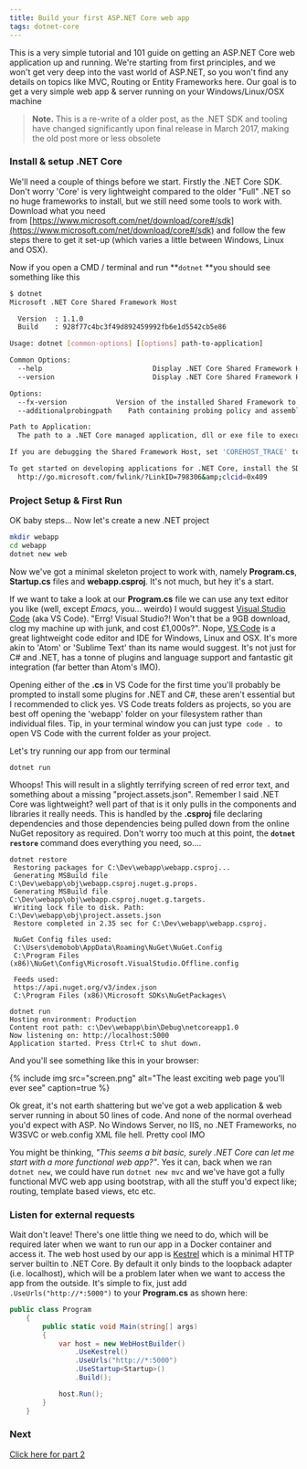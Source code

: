 ```yaml
---
title: Build your first ASP.NET Core web app
tags: dotnet-core
---
```


This is a very simple tutorial and 101 guide on getting an ASP.NET Core web application up and running. We're starting from first principles, and we won't get very deep into the vast world of ASP.NET, so you won't find any details on topics like MVC, Routing or Entity Frameworks here. Our goal is to get a very simple web app & server running on your Windows/Linux/OSX machine

> **Note.** This is a re-write of a older post, as the .NET SDK and tooling have changed significantly upon final release in March 2017, making the old post more or less obsolete

<!--more-->

### Install &amp; setup .NET Core

We'll need a couple of things before we start. Firstly the .NET Core SDK. Don't worry 'Core' is very lightweight compared to the older "Full" .NET so no huge frameworks to install, but we still need some tools to work with. Download what you need from [https://www.microsoft.com/net/download/core#/sdk](https://www.microsoft.com/net/download/core#/sdk) and follow the few steps there to get it set-up (which varies a little between Windows, Linux and OSX).

Now if you open a CMD / terminal and run **`dotnet` **you should see something like this

```bash
$ dotnet
Microsoft .NET Core Shared Framework Host

  Version  : 1.1.0
  Build    : 928f77c4bc3f49d892459992fb6e1d5542cb5e86

Usage: dotnet [common-options] [[options] path-to-application]

Common Options:
  --help                           Display .NET Core Shared Framework Host help.
  --version                        Display .NET Core Shared Framework Host version.

Options:
  --fx-version            Version of the installed Shared Framework to use to run the application.
  --additionalprobingpath    Path containing probing policy and assemblies to probe for.

Path to Application:
  The path to a .NET Core managed application, dll or exe file to execute.

If you are debugging the Shared Framework Host, set 'COREHOST_TRACE' to '1' in your environment.

To get started on developing applications for .NET Core, install the SDK from:
  http://go.microsoft.com/fwlink/?LinkID=798306&amp;clcid=0x409
```

### Project Setup &amp; First Run

OK baby steps... Now let's create a new .NET project

```bash
mkdir webapp
cd webapp
dotnet new web
```

Now we've got a minimal skeleton project to work with, namely **Program.cs**, **Startup.cs** files and **webapp.csproj**. It's not much, but hey it's a start.

If we want to take a look at our **Program.cs** file we can use any text editor you like (well, except _Emacs,_ you... weirdo) I would suggest [Visual Studio Code](https://code.visualstudio.com) (aka VS Code). "Errg! Visual Studio?! Won't that be a 9GB download, clog my machine up with junk, and cost £1,000s?". Nope, [VS Code](https://code.visualstudio.com) is a great lightweight code editor and IDE for Windows, Linux and OSX. It's more akin to 'Atom' or 'Sublime Text' than its name would suggest. It's not just for C# and .NET, has a tonne of plugins and language support and fantastic git integration (far better than Atom's IMO).

Opening either of the **.cs** in VS Code for the first time you'll probably be prompted to install some plugins for .NET and C#, these aren't essential but I recommended to click yes. VS Code treats folders as projects, so you are best off opening the 'webapp' folder on your filesystem rather than individual files. Tip, in your terminal window you can just type  `code .`  to open VS Code with the current folder as your project.

Let's try running our app from our terminal

```
dotnet run
```

Whoops! This will result in a slightly terrifying screen of red error text, and something about a missing "project.assets.json". Remember I said .NET Core was lightweight? well part of that is it only pulls in the components and libraries it really needs. This is handled by the **.csproj** file declaring dependencies and those dependencies being pulled down from the online NuGet repository as required. Don't worry too much at this point, the **`dotnet restore`** command does everything you need, so....

```
dotnet restore
 Restoring packages for C:\Dev\webapp\webapp.csproj...
 Generating MSBuild file C:\Dev\webapp\obj\webapp.csproj.nuget.g.props.
 Generating MSBuild file C:\Dev\webapp\obj\webapp.csproj.nuget.g.targets.
 Writing lock file to disk. Path: C:\Dev\webapp\obj\project.assets.json
 Restore completed in 2.35 sec for C:\Dev\webapp\webapp.csproj.

 NuGet Config files used:
 C:\Users\demobob\AppData\Roaming\NuGet\NuGet.Config
 C:\Program Files (x86)\NuGet\Config\Microsoft.VisualStudio.Offline.config

 Feeds used:
 https://api.nuget.org/v3/index.json
 C:\Program Files (x86)\Microsoft SDKs\NuGetPackages\
```

```
dotnet run
Hosting environment: Production
Content root path: c:\Dev\webapp\bin\Debug\netcoreapp1.0
Now listening on: http://localhost:5000
Application started. Press Ctrl+C to shut down.
```

And you'll see something like this in your browser:

{% include img src="screen.png" alt="The least exciting web page you'll ever see" caption=true %}

Ok great, it's not earth shattering but we've got a web application &amp; web server running in about 50 lines of code. And none of the normal overhead you'd expect with ASP. No Windows Server, no IIS, no .NET Frameworks, no W3SVC or web.config XML file hell. Pretty cool IMO

You might be thinking, _"This seems a bit basic, surely .NET Core can let me start with a more functional web app?"_. Yes it can, back when we ran `dotnet new`, we could have run `dotnet new mvc` and we've have got a fully functional MVC web app using bootstrap, with all the stuff you'd expect like; routing, template based views, etc etc.

### Listen for external requests

Wait don't leave! There's one little thing we need to do, which will be required later when we want to run our app in a Docker container and access it. The web host used by our app is [Kestrel](https://github.com/aspnet/KestrelHttpServer) which is a minimal HTTP server builtin to .NET Core. By default it only binds to the loopback adapter (i.e. localhost), which will be a problem later when we want to access the app from the outside. It's simple to fix, just add `.UseUrls("http://*:5000")` to your **Program.cs** as shown here:

```csharp
public class Program
    {
        public static void Main(string[] args)
        {
            var host = new WebHostBuilder()
                .UseKestrel()
                .UseUrls("http://*:5000")
                .UseStartup<Startup>()
                .Build();

            host.Run();
        }
    }
```

### Next
[Click here for part 2](/docker-machine-and-azure)